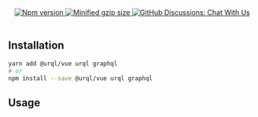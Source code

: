 <div align="center">
  <br />
  <br />
  <a href="https://www.npmjs.com/package/@urql/vue">
    <img alt="Npm version" src="https://badgen.net/npm/v/@urql/vue" />
  </a>
  <a href="https://bundlephobia.com/result?p=@urql/vue">
    <img alt="Minified gzip size" src="https://img.shields.io/bundlephobia/minzip/@urql/vue.svg?label=gzip%20size" />
  </a>
  <a href="https://github.com/FormidableLabs/urql/discussions">
    <img alt="GitHub Discussions: Chat With Us" src="https://badgen.net/badge/discussions/chat%20with%20us/purple" />
  </a>
  <br />
  <br />
</div>

## Installation

```sh
yarn add @urql/vue urql graphql
# or
npm install --save @urql/vue urql graphql
```

## Usage
